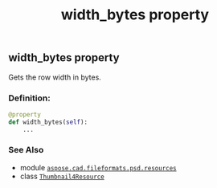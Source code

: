 ﻿---
title: width_bytes property
second_title: Aspose.CAD for Python via .NET API References
description: 
type: docs
weight: 210
url: /python-net/aspose.cad.fileformats.psd.resources/thumbnail4resource/width_bytes/
is_root: false
---

## width_bytes property


Gets the row width in bytes.
### Definition:
```python
@property
def width_bytes(self):
    ...
```

### See Also
* module [`aspose.cad.fileformats.psd.resources`](../../)
* class [`Thumbnail4Resource`](/cad/python-net/aspose.cad.fileformats.psd.resources/thumbnail4resource)

